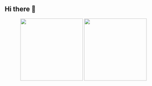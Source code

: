 ## Hi there 👋

<!--
**jackyvava/jackyvava** is a ✨ _special_ ✨ repository because its `README.md` (this file) appears on your GitHub profile.

Here are some ideas to get you started:

- 🔭 I’m currently working on ...
- 🌱 I’m currently learning ...
- 👯 I’m looking to collaborate on ...
- 🤔 I’m looking for help with ...
- 💬 Ask me about ...
- 📫 How to reach me: ...
- 😄 Pronouns: ...
- ⚡ Fun fact: ...
-->



<div align="center">
  <img height=200 src="https://github-readme-stats.vercel.app/api?username=jackyvava&show_icons=true&theme=radical" />
  <img height=200 src="https://github-readme-stats.vercel.app/api/top-langs/?username=jackyvava&layout=donut" />
</div>
